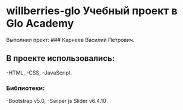 # willberries-glo Учебный проект в Glo Academy
Выполнил прект: ### Карнеев Василий Петрович.
## В проекте использовались:
-HTML,
-CSS,
-JavaScript.
### Библиотеки:
-Bootstrap v5.0,
-Swiper js Slider v6.4.10
